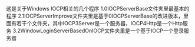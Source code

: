 这是关于Windows IOCP相关的几个程序
1.0IOCPServerBase文件夹里最基本的程序
2.1IOCPServerImprove文件夹里是基于0IOCPServerBase的改进版本，里面有若干个文件夹，其中IOCP3Server是一个服务器，IOCP4Http是一个Http服务
3.2WindowLoginServerBasedOnIOCP文件夹里是一个基于IOCP一个登录服务器